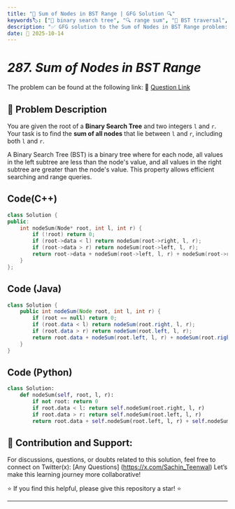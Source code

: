 ```yaml
---
title: "🌳 Sum of Nodes in BST Range | GFG Solution 🔍"
keywords🏷️: ["🌳 binary search tree", "🔍 range sum", "🎯 BST traversal", "📊 tree algorithms", "📘 GFG", "🏁 competitive programming", "📚 DSA"]
description: "✅ GFG solution to the Sum of Nodes in BST Range problem: efficiently calculate sum of all nodes within a given range using BST properties. 🚀"
date: 📅 2025-10-14
---
```


# *287. Sum of Nodes in BST Range*

The problem can be found at the following link: 🔗 [Question Link](https://www.geeksforgeeks.org/problems/range-sum-of-bst/1)

## **🧩 Problem Description**

You are given the root of a **Binary Search Tree** and two integers `l` and `r`. Your task is to find the **sum of all nodes** that lie between `l` and `r`, including both `l` and `r`.

A Binary Search Tree (BST) is a binary tree where for each node, all values in the left subtree are less than the node's value, and all values in the right subtree are greater than the node's value. This property allows efficient searching and range queries.


## Code(C++)
```cpp
class Solution {
public:
    int nodeSum(Node* root, int l, int r) {
        if (!root) return 0;
        if (root->data < l) return nodeSum(root->right, l, r);
        if (root->data > r) return nodeSum(root->left, l, r);
        return root->data + nodeSum(root->left, l, r) + nodeSum(root->right, l, r);
    }
};
```

## Code (Java)

```java
class Solution {
    public int nodeSum(Node root, int l, int r) {
        if (root == null) return 0;
        if (root.data < l) return nodeSum(root.right, l, r);
        if (root.data > r) return nodeSum(root.left, l, r);
        return root.data + nodeSum(root.left, l, r) + nodeSum(root.right, l, r);
    }
}
```

## Code (Python)

```python
class Solution:
    def nodeSum(self, root, l, r):
        if not root: return 0
        if root.data < l: return self.nodeSum(root.right, l, r)
        if root.data > r: return self.nodeSum(root.left, l, r)
        return root.data + self.nodeSum(root.left, l, r) + self.nodeSum(root.right, l, r)
```



## 🎯 **Contribution and Support:**

For discussions, questions, or doubts related to this solution, feel free to connect on Twitter(x): [Any Questions] (https://x.com/Sachin_Teenwal) Let’s make this learning journey more collaborative!

⭐ If you find this helpful, please give this repository a star! ⭐

---
